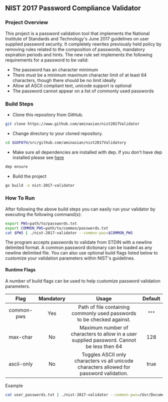 ## NIST 2017 Password Compliance Validator
### Project Overview
This project is a password validation tool that implements the National Institute of Standards and Technology's 
June 2017 guidelines on user supplied password security. It completely rewrites previously held policy by removing
rules related to the composition of passwords, mandatory expiration periods and hints. The new rule set implements
the following requirements for a password to be valid:
* The password has an character minimum
* There must be a minimum maximum character limit of at least 64 characters, though there should be no limit ideally
* Allow all ASCII compliant text, unicode support is optional
* The password cannot appear on a list of commonly used passwords

### Build Steps
* Clone this repository from GitHub.
```bash
git clone https://www.github.com/aminasian/nist2017Validator
```
* Change directory to your cloned repository.
```bash
cd $GOPATH/src/github.com/aminasian/nist2017Validatory
```
* Make sure all dependencies are installed with dep. If you don't have dep installed please see
[here](https://github.com/golang/dep)
```bash
dep ensure
```
* Build the project
```bash
go build -o nist-2017-validator
```

### How To Run
After following the above build steps you can easily run your validator by executing the following command(s):
```bash
export PWS=path/to/passwords.txt
export COMMON_PWS=path/to/common/passwords.txt
cat $PWS | ./nist-2017-validator --common-pws=$COMMON_PWS
```
The program accepts passwords to validate from STDIN with a newline delimited format. A common password dictionary can
be loaded as any newline delimited file.
You can also use optional build flags listed below to customize your validation parameters within NIST's guidelines.
#### Runtime Flags
A number of build flags can be used to help customize password validation parameters.

|Flag|Mandatory|Usage|Default|
|:--:|:-------:|:---:|:-----:|
|common-pws|Yes|Path of file containing commonly used passwords to be checked against.|"""|
|max-char|No|Maximum number of characters to allow in a user supplied password. Cannot be less then 64|128|
|ascii-only|No|Toggles ASCII only characters vs all unicode characters allowed for password validation. |true|

Example
```bash
cat user_passwords.txt | ./nist-2017-validator --common-pws=/Usr/Documents/common_pws.txt --max-char=64 --ascii-only=false
```